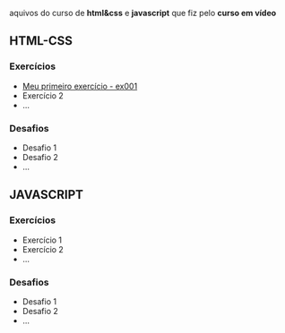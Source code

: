 aquivos do curso de **html&css** e **javascript** que fiz pelo **curso em vídeo**
 
## HTML-CSS
### Exercícios
- [Meu primeiro exercício - ex001](https://kayovinicius.github.io/curso-em-video/html-css/exercicios/ex001/)
- Exercício 2
- ...

### Desafios
- Desafio 1
- Desafio 2
- ...

## JAVASCRIPT
### Exercícios
- Exercício 1
- Exercício 2
- ...

### Desafios
- Desafio 1
- Desafio 2
- ...
